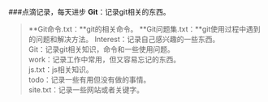 ###点滴记录，每天进步
**Git**：记录git相关的东西。
> **Git命令.txt：**git的相关命令。
> **Git问题集.txt：**git使用过程中遇到的问题和解决方法。
Interest：记录自己感兴趣的一些东西。<br/>
Git：记录git相关知识，命令和一些使用问题。<br/>
work：记录工作中常用，但又容易忘记的东西。<br/>
    js.txt：js相关知识。<br/>
todo：记录一些有用但没有做的事情。<br>
    site.txt：记录一些网站或者关键字。<br>
